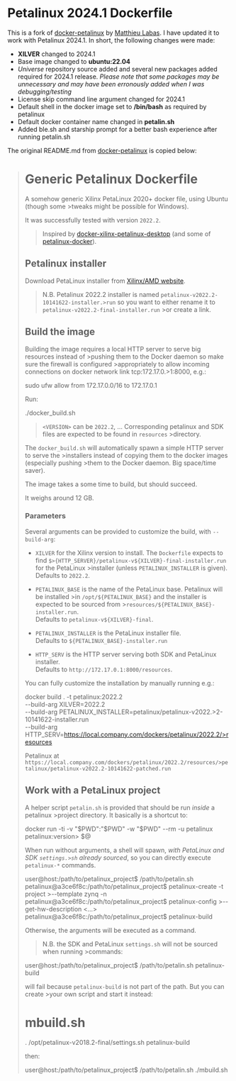 # Petalinux 2024.1 Dockerfile

This is a fork of [docker-petalinux](https://github.com/matthieu-labas/docker-petalinux) by [Matthieu Labas](https://github.com/matthieu-labas). I have updated it to work with Petalinux 2024.1. In short, the following changes were made:

- __XILVER__ changed to 2024.1
- Base image changed to __ubuntu:22.04__
- _Universe_ repository source added and several new packages added required for 2024.1 release. _Please note that some packages may be unnecessary and may have been erronously added when I was debugging/testing_
- License skip command line argument changed for 2024.1
- Default shell in the docker image set to __/bin/bash__ as required by petalinux
- Default docker container name changed in __petalin.sh__
- Added ble.sh and starship prompt for a better bash experience after running petalin.sh

The original README.md from [docker-petalinux](https://github.com/matthieu-labas/docker-petalinux) is copied below:

># Generic Petalinux Dockerfile
>
>A somehow generic Xilinx PetaLinux 2020+ docker file, using Ubuntu (though some >tweaks might be possible for Windows).
>
>It was successfully tested with version `2022.2`.
>
>>Inspired by [docker-xilinx-petalinux-desktop](https://github.com/JamesAnthonyLow/>docker-xilinx-petalinux-desktop) (and some of [petalinux-docker](https://github.>com/xaljer/petalinux-docker)).
>
>## Petalinux installer
>
>Download PetaLinux installer from [Xilinx/AMD website](https://www.xilinx.com/>support/download/index.html/content/xilinx/en/downloadNav/embedded-design-tools.>html).
>
>> N.B. Petalinux 2022.2 installer is named `petalinux-v2022.2-10141622-installer.>run` so you want to either rename it to `petalinux-v2022.2-final-installer.run` >or create a link.
>
>## Build the image
>
>Building the image requires a local HTTP server to serve big resources instead of >pushing them to the Docker daemon so make sure the firewall is configured >appropriately to allow incoming connections on docker network link tcp:172.17.0.>1:8000, e.g.:
>
>    sudo ufw allow from 172.17.0.0/16 to 172.17.0.1
>
>Run:
>
>    ./docker_build.sh <VERSION>
>
>> `<VERSION>` can be `2022.2`, ...
>> Corresponding petalinux and SDK files are expected to be found in `resources` >directory.
>
>The `docker_build.sh` will automatically spawn a simple HTTP server to serve the >installers instead of copying them to the docker images (especially pushing >them to the Docker daemon. Big space/time saver).
>
>The image takes a some time to build, but should succeed.
>
>It weighs around 12 GB.
>
>### Parameters
>
>Several arguments can be provided to customize the build, with `--build-arg`:
>
>* `XILVER` for the Xilinx version to install. The `Dockerfile` expects to find `$>{HTTP_SERVER}/petalinux-v${XILVER}-final-installer.run` for the PetaLinux >installer (unless `PETALINUX_INSTALLER` is given).
><br/>Defaults to `2022.2`.
>
>* `PETALINUX_BASE` is the name of the PetaLinux base. Petalinux will be installed >in `/opt/${PETALINUX_BASE}` and the installer is expected to be sourced from >`resources/${PETALINUX_BASE}-installer.run`.
><br/>Defaults to `petalinux-v${XILVER}-final`.
>
>* `PETALINUX_INSTALLER` is the PetaLinux installer file.
><br/>Defaults to `${PETALINUX_BASE}-installer.run`
>
>* `HTTP_SERV` is the HTTP server serving both SDK and PetaLinux installer.
><br/>Defaults to `http://172.17.0.1:8000/resources`.
>
>You can fully customize the installation by manually running e.g.:
>
>    docker build . -t petalinux:2022.2 \
>        --build-arg XILVER=2022.2 \
>        --build-arg PETALINUX_INSTALLER=petalinux/petalinux-v2022.>2-10141622-installer.run \
>        --build-arg HTTP_SERV=https://local.company.com/dockers/petalinux/2022.2/>resources
>
>Petalinux at `https://local.company.com/dockers/petalinux/2022.2/resources/>petalinux/petalinux-v2022.2-10141622-patched.run`
>
>## Work with a PetaLinux project
>
>A helper script `petalin.sh` is provided that should be run *inside* a petalinux >project directory. It basically is a shortcut to:
>
>    docker run -ti -v "$PWD":"$PWD" -w "$PWD" --rm -u petalinux petalinux:<latest >version> $@
>
>When run without arguments, a shell will spawn, *with PetaLinux and SDK `settings.>sh` already sourced*, so you can directly execute `petalinux-*` commands.
>
>    user@host:/path/to/petalinux_project$ /path/to/petalin.sh
>    petalinux@a3ce6f8c:/path/to/petalinux_project$ petalinux-create -t project >--template zynq -n <project name>
>    petalinux@a3ce6f8c:/path/to/petalinux_project$ petalinux-config >--get-hw-description <...>
>    petalinux@a3ce6f8c:/path/to/petalinux_project$ petalinux-build
>
>Otherwise, the arguments will be executed as a command.
>
>> N.B. the SDK and PetaLinux `settings.sh` will not be sourced when running >commands:
>
>    user@host:/path/to/petalinux_project$ /path/to/petalin.sh petalinux-build
>
>will fail because `petalinux-build` is not part of the path. But you can create >your own script and start it instead:
>
>    # mbuild.sh
>    . /opt/petalinux-v2018.2-final/settings.sh
>    petalinux-build
>
>then:
>
>    user@host:/path/to/petalinux_project$ /path/to/petalin.sh ./mbuild.sh
>

